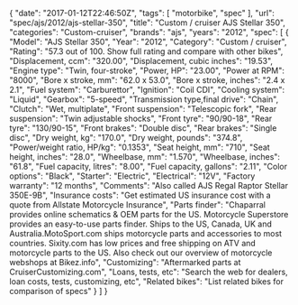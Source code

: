 {
    "date": "2017-01-12T22:46:50Z",
    "tags": [
        "motorbike",
        "spec"
    ],
    "url": "spec\/ajs\/2012\/ajs-stellar-350",
    "title": "Custom \/ cruiser AJS Stellar 350",
    "categories": "Custom-cruiser",
    "brands": "ajs",
    "years": "2012",
    "spec": [
        {
            "Model": "AJS Stellar 350",
            "Year": "2012",
            "Category": "Custom \/ cruiser",
            "Rating": "57.3 out of 100. Show full rating and compare with other bikes",
            "Displacement, ccm": "320.00",
            "Displacement, cubic inches": "19.53",
            "Engine type": "Twin, four-stroke",
            "Power, HP": "23.00",
            "Power at RPM": "8000",
            "Bore x stroke, mm": "62.0 x 53.0",
            "Bore x stroke, inches": "2.4 x 2.1",
            "Fuel system": "Carburettor",
            "Ignition": "Coil CDI",
            "Cooling system": "Liquid",
            "Gearbox": "5-speed",
            "Transmission type,final drive": "Chain",
            "Clutch": "Wet, multiplate",
            "Front suspension": "Telescopic fork",
            "Rear suspension": "Twin adjustable shocks",
            "Front tyre": "90\/90-18",
            "Rear tyre": "130\/90-15",
            "Front brakes": "Double disc",
            "Rear brakes": "Single disc",
            "Dry weight, kg": "170.0",
            "Dry weight, pounds": "374.8",
            "Power\/weight ratio, HP\/kg": "0.1353",
            "Seat height, mm": "710",
            "Seat height, inches": "28.0",
            "Wheelbase, mm": "1.570",
            "Wheelbase, inches": "61.8",
            "Fuel capacity, litres": "8.00",
            "Fuel capacity, gallons": "2.11",
            "Color options": "Black",
            "Starter": "Electric",
            "Electrical": "12V",
            "Factory warranty": "12 months",
            "Comments": "Also called AJS Regal Raptor Stellar 350E-9B",
            "Insurance costs": "Get estimated US insurance cost with a quote from Allstate Motorcycle Insurance",
            "Parts finder": "Chaparral provides online schematics & OEM parts for the US.   Motorcycle Superstore provides an easy-to-use parts finder. Ships to the US, Canada, UK and Australia.MotoSport.com ships motorcycle parts and accessories to most countries.    Sixity.com has low prices and free shipping on ATV and motorcycle parts to the US. Also check out our overview of motorcycle webshops at Bikez.info",
            "Customizing": "Aftermarked parts at CruiserCustomizing.com",
            "Loans, tests, etc": "Search the web for dealers, loan costs, tests, customizing, etc",
            "Related bikes": "List related bikes for comparison of specs"
        }
    ]
}